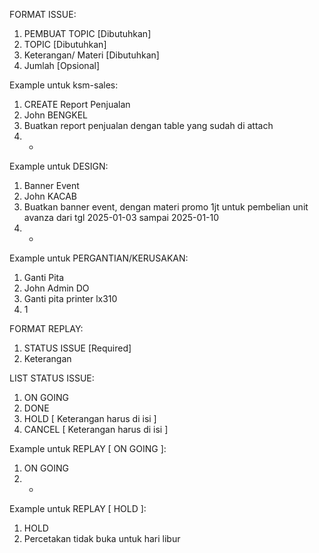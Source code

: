 FORMAT ISSUE:
1. PEMBUAT TOPIC [Dibutuhkan]
2. TOPIC [Dibutuhkan]
3. Keterangan/ Materi [Dibutuhkan]
4. Jumlah [Opsional]

Example untuk ksm-sales:
1. CREATE Report Penjualan
2. John BENGKEL
3. Buatkan report penjualan dengan table yang sudah di attach 
4. -

Example untuk DESIGN:
1. Banner Event
2. John KACAB
3. Buatkan banner event, dengan materi promo 1jt untuk pembelian unit avanza dari tgl 2025-01-03 sampai 2025-01-10
4. -

Example untuk PERGANTIAN/KERUSAKAN:
1. Ganti Pita
2. John Admin DO
3. Ganti pita printer lx310 
4. 1

FORMAT REPLAY:
1. STATUS ISSUE [Required]  
2. Keterangan 

LIST STATUS ISSUE:
1. ON GOING
2. DONE
3. HOLD [ Keterangan harus di isi ]
4. CANCEL [ Keterangan harus di isi ]

Example untuk REPLAY [ ON GOING ]:
1. ON GOING
2. -

Example untuk REPLAY [ HOLD ]:
1. HOLD
2. Percetakan tidak buka untuk hari libur
